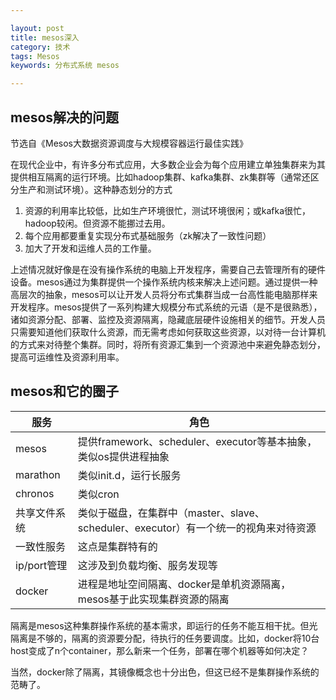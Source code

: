```yaml
---

layout: post
title: mesos深入
category: 技术
tags: Mesos
keywords: 分布式系统 mesos

---
```


## mesos解决的问题

节选自《Mesos大数据资源调度与大规模容器运行最佳实践》

在现代企业中，有许多分布式应用，大多数企业会为每个应用建立单独集群来为其提供相互隔离的运行环境。比如hadoop集群、kafka集群、zk集群等（通常还区分生产和测试环境）。这种静态划分的方式

1. 资源的利用率比较低，比如生产环境很忙，测试环境很闲；或kafka很忙，hadoop较闲。但资源不能挪过去用。
2. 每个应用都要重复实现分布式基础服务（zk解决了一致性问题）
3. 加大了开发和运维人员的工作量。

上述情况就好像是在没有操作系统的电脑上开发程序，需要自己去管理所有的硬件设备。mesos通过为集群提供一个操作系统内核来解决上述问题。通过提供一种高层次的抽象，mesos可以让开发人员将分布式集群当成一台高性能电脑那样来开发程序。mesos提供了一系列构建大规模分布式系统的元语（是不是很熟悉），诸如资源分配、部署、监控及资源隔离，隐藏底层硬件设施相关的细节。开发人员只需要知道他们获取什么资源，而无需考虑如何获取这些资源，以对待一台计算机的方式来对待整个集群。同时，将所有资源汇集到一个资源池中来避免静态划分，提高可运维性及资源利用率。

## mesos和它的圈子


|服务|角色|
|---|---|
|mesos|提供framework、scheduler、executor等基本抽象，类似os提供进程抽象|
|marathon|类似init.d，运行长服务|
|chronos|类似cron|
|共享文件系统|类似于磁盘，在集群中（master、slave、scheduler、executor）有一个统一的视角来对待资源|
|一致性服务|这点是集群特有的|
|ip/port管理|这涉及到负载均衡、服务发现等|
|docker|进程是地址空间隔离、docker是单机资源隔离，mesos基于此实现集群资源的隔离|

隔离是mesos这种集群操作系统的基本需求，即运行的任务不能互相干扰。但光隔离是不够的，隔离的资源要分配，待执行的任务要调度。比如，docker将10台host变成了n个container，那么新来一个任务，部署在哪个机器等如何决定？

当然，docker除了隔离，其镜像概念也十分出色，但这已经不是集群操作系统的范畴了。
